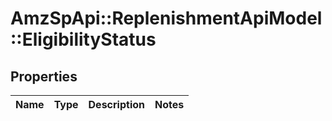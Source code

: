 # AmzSpApi::ReplenishmentApiModel::EligibilityStatus

## Properties
Name | Type | Description | Notes
------------ | ------------- | ------------- | -------------

